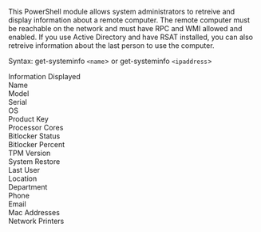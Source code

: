 This PowerShell module allows system administrators to retreive and display information about a remote computer.  The remote computer must be reachable on the network and must have RPC and WMI allowed and enabled.  If you use Active Directory and have RSAT installed, you can also retreive information about the last person to use the computer.  

Syntax: get-systeminfo `<name`> or get-systeminfo `<ipaddress`>

Information Displayed  
Name  
Model  
Serial  
OS  
Product Key  
Processor Cores  
Bitlocker Status  
Bitlocker Percent  
TPM Version  
System Restore  
Last User  
Location  
Department  
Phone  
Email  
Mac Addresses  
Network Printers  
